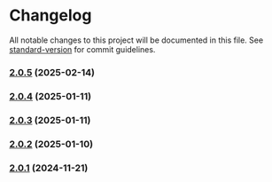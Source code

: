 # Changelog

All notable changes to this project will be documented in this file. See [standard-version](https://github.com/conventional-changelog/standard-version) for commit guidelines.

### [2.0.5](https://github.com/joabssilveira/fwork-react-mui-ext/compare/v2.0.4...v2.0.5) (2025-02-14)

### [2.0.4](https://github.com/joabssilveira/fwork-react-mui-ext/compare/v2.0.3...v2.0.4) (2025-01-11)

### [2.0.3](https://github.com/joabssilveira/fwork-react-mui-ext/compare/v2.0.2...v2.0.3) (2025-01-11)

### [2.0.2](https://github.com/joabssilveira/fwork-react-mui-ext/compare/v2.0.1...v2.0.2) (2025-01-10)

### [2.0.1](https://github.com/joabssilveira/fwork-react-mui-ext/compare/v0.1.1-9...v2.0.1) (2024-11-21)
